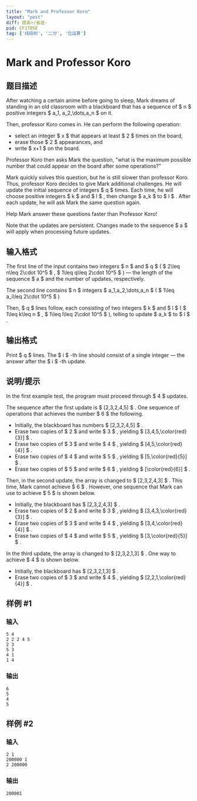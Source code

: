 ```yaml
---
title: "Mark and Professor Koro"
layout: "post"
diff: 提高+/省选-
pid: CF1705E
tag: ['线段树', '二分', '位运算']
---
```


# Mark and Professor Koro

## 题目描述

After watching a certain anime before going to sleep, Mark dreams of standing in an old classroom with a blackboard that has a sequence of $ n $ positive integers $ a_1, a_2,\dots,a_n $ on it.

Then, professor Koro comes in. He can perform the following operation:

- select an integer $ x $ that appears at least $ 2 $ times on the board,
- erase those $ 2 $ appearances, and
- write $ x+1 $ on the board.

Professor Koro then asks Mark the question, "what is the maximum possible number that could appear on the board after some operations?"

Mark quickly solves this question, but he is still slower than professor Koro. Thus, professor Koro decides to give Mark additional challenges. He will update the initial sequence of integers $ q $ times. Each time, he will choose positive integers $ k $ and $ l $ , then change $ a_k $ to $ l $ . After each update, he will ask Mark the same question again.

Help Mark answer these questions faster than Professor Koro!

Note that the updates are persistent. Changes made to the sequence $ a $ will apply when processing future updates.

## 输入格式

The first line of the input contains two integers $ n $ and $ q $ ( $ 2\leq n\leq 2\cdot 10^5 $ , $ 1\leq q\leq 2\cdot 10^5 $ ) — the length of the sequence $ a $ and the number of updates, respectively.

The second line contains $ n $ integers $ a_1,a_2,\dots,a_n $ ( $ 1\leq a_i\leq 2\cdot 10^5 $ )

Then, $ q $ lines follow, each consisting of two integers $ k $ and $ l $ ( $ 1\leq k\leq n $ , $ 1\leq l\leq 2\cdot 10^5 $ ), telling to update $ a_k $ to $ l $ .

## 输出格式

Print $ q $ lines. The $ i $ -th line should consist of a single integer — the answer after the $ i $ -th update.

## 说明/提示

In the first example test, the program must proceed through $ 4 $ updates.

The sequence after the first update is $ [2,3,2,4,5] $ . One sequence of operations that achieves the number $ 6 $ the following.

- Initially, the blackboard has numbers $ [2,3,2,4,5] $ .
- Erase two copies of $ 2 $ and write $ 3 $ , yielding $ [3,4,5,\color{red}{3}] $ .
- Erase two copies of $ 3 $ and write $ 4 $ , yielding $ [4,5,\color{red}{4}] $ .
- Erase two copies of $ 4 $ and write $ 5 $ , yielding $ [5,\color{red}{5}] $ .
- Erase two copies of $ 5 $ and write $ 6 $ , yielding $ [\color{red}{6}] $ .

Then, in the second update, the array is changed to $ [2,3,2,4,3] $ . This time, Mark cannot achieve $ 6 $ . However, one sequence that Mark can use to achieve $ 5 $ is shown below.

- Initially, the blackboard has $ [2,3,2,4,3] $ .
- Erase two copies of $ 2 $ and write $ 3 $ , yielding $ [3,4,3,\color{red}{3}] $ .
- Erase two copies of $ 3 $ and write $ 4 $ , yielding $ [3,4,\color{red}{4}] $ .
- Erase two copies of $ 4 $ and write $ 5 $ , yielding $ [3,\color{red}{5}] $ .

In the third update, the array is changed to $ [2,3,2,1,3] $ . One way to achieve $ 4 $ is shown below.

- Initially, the blackboard has $ [2,3,2,1,3] $ .
- Erase two copies of $ 3 $ and write $ 4 $ , yielding $ [2,2,1,\color{red}{4}] $ .

## 样例 #1

### 输入

```
5 4
2 2 2 4 5
2 3
5 3
4 1
1 4
```

### 输出

```
6
5
4
5
```

## 样例 #2

### 输入

```
2 1
200000 1
2 200000
```

### 输出

```
200001
```

